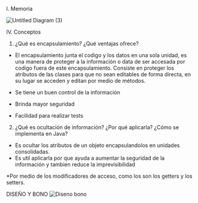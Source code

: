 I. Memoria

![Untitled Diagram (3)](https://user-images.githubusercontent.com/78030533/111010130-946b6800-8363-11eb-98a8-9aa33036490a.png)









IV. Conceptos

1. ¿Qué es encapsulamiento? ¿Qué ventajas ofrece?

* El encapsulamiento junta el codigo y los datos en una sola unidad, es una manera de proteger a la información o data de ser accesada por codigo fuera de este encapsulamiento. Consiste en proteger los atributos de las clases para que no sean editables de forma directa, en su lugar se acceden y editan por medio de métodos. 

* Se tiene un buen control de la información 
* Brinda mayor seguridad
* Facilidad para realizar tests

2. ¿Qué es ocultación de información? ¿Por qué aplicarla? ¿Cómo se implementa en Java?

* Es ocultar los atributos de un objeto encapsulandolos en unidades consolidadas. 
* Es util aplicarla por que ayuda a aumentar la seguridad de la información y tambien reduce la imprevisibilidad

*Por medio de los modificadores de acceso,  como los son los getters y los setters. 

DISEÑO Y BONO
![Diseno bono](https://user-images.githubusercontent.com/78030533/111010666-2f187680-8365-11eb-9de6-5afa3c148362.png)



